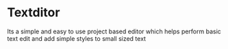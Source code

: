 # Textditor
Its a simple and easy to use project based editor which helps perform basic text edit and add simple styles to small sized text
